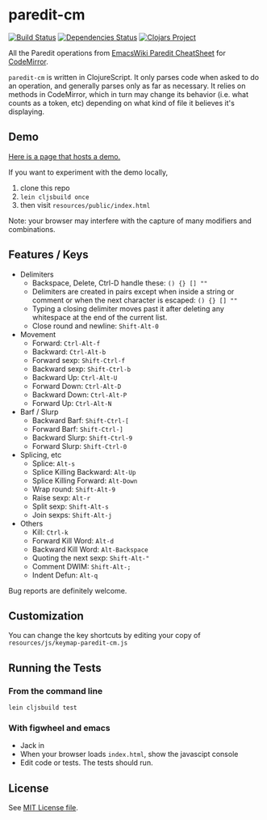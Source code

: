 # paredit-cm

[![Build Status](https://travis-ci.org/achengs/paredit-cm.svg?branch=master)](https://travis-ci.org/achengs/paredit-cm)
[![Dependencies Status](https://jarkeeper.com/achengs/paredit-cm/status.svg)](https://jarkeeper.com/achengs/paredit-cm)
[![Clojars Project](https://img.shields.io/clojars/v/paredit-cm.svg)](https://clojars.org/paredit-cm)

All the Paredit operations from [EmacsWiki Paredit CheatSheet](https://emacswiki.org/emacs/PareditCheatsheet) for [CodeMirror](http://codemirror.net/).

`paredit-cm` is written in ClojureScript. It only parses code when asked to do an operation, and generally parses only as far as necessary. It relies on methods in CodeMirror, which in turn may change its behavior (i.e. what counts as a token, etc) depending on what kind of file it believes it's displaying.

## Demo

[Here is a page that hosts a demo.](http://htmlpreview.github.io/?https://github.com/achengs/paredit-cm/blob/master/demo/index.html)

If you want to experiment with the demo locally,
1. clone this repo
1. `lein cljsbuild once`
1. then visit `resources/public/index.html`

Note: your browser may interfere with the capture of many modifiers and combinations.

## Features / Keys

* Delimiters
    * Backspace, Delete, Ctrl-D handle these: `() {} [] ""`
    * Delimiters are created in pairs except when inside a string or comment or when the next character is escaped: `() {} [] ""`
    * Typing a closing delimiter moves past it after deleting any whitespace at the end of the current list.
    * Close round and newline: `Shift-Alt-0`
* Movement
    * Forward: `Ctrl-Alt-f`
    * Backward: `Ctrl-Alt-b`
    * Forward sexp: `Shift-Ctrl-f`
    * Backward sexp: `Shift-Ctrl-b`
    * Backward Up: `Ctrl-Alt-U`
    * Forward Down: `Ctrl-Alt-D`
    * Backward Down: `Ctrl-Alt-P`
    * Forward Up: `Ctrl-Alt-N`
* Barf / Slurp
    * Backward Barf: `Shift-Ctrl-[`
    * Forward Barf: `Shift-Ctrl-]`
    * Backward Slurp: `Shift-Ctrl-9`
    * Forward Slurp: `Shift-Ctrl-0`
* Splicing, etc
    * Splice: `Alt-s`
    * Splice Killing Backward: `Alt-Up`
    * Splice Killing Forward: `Alt-Down`
    * Wrap round: `Shift-Alt-9`
    * Raise sexp: `Alt-r`
    * Split sexp: `Shift-Alt-s`
    * Join sexps: `Shift-Alt-j`
* Others
    * Kill: `Ctrl-k`
    * Forward Kill Word: `Alt-d`
    * Backward Kill Word: `Alt-Backspace`
    * Quoting the next sexp: `Shift-Alt-"`
    * Comment DWIM: `Shift-Alt-;`
    * Indent Defun: `Alt-q`

Bug reports are definitely welcome.

## Customization

You can change the key shortcuts by editing your copy of
`resources/js/keymap-paredit-cm.js`

## Running the Tests

### From the command line
`lein cljsbuild test`

### With figwheel and emacs
* Jack in
* When your browser loads `index.html`, show the javascipt console
* Edit code or tests. The tests should run.

## License

See [MIT License file](https://github.com/achengs/paredit-cm/blob/master/LICENSE).
